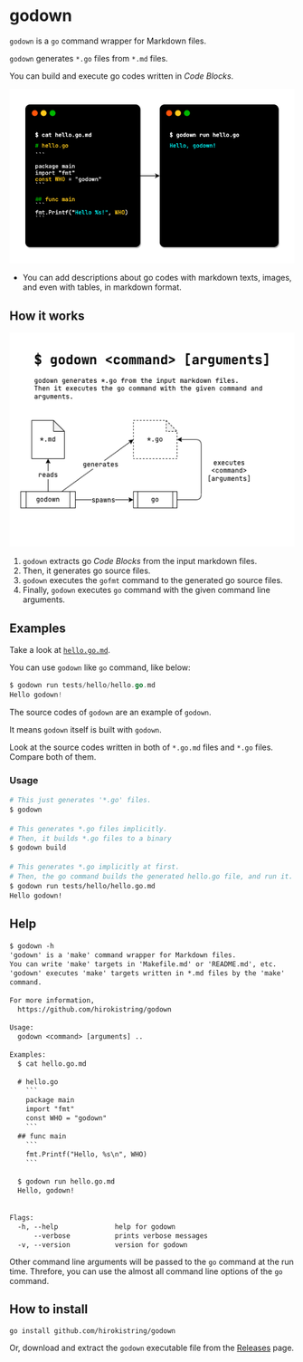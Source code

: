 # godown

`godown` is a `go` command wrapper for Markdown files.

`godown` generates `*.go` files from `*.md` files.

You can build and execute go codes written in _Code Blocks_.

![Overview](docs/images/overview.png)

- You can add descriptions about go codes with markdown texts, images, and even with tables, in markdown format.

## How it works

![architecture](docs/images/architecture.png)

1. `godown` extracts go _Code Blocks_ from the input markdown files.
1. Then, it generates go source files.
1. `godown` executes the `gofmt` command to the generated go source files.
1. Finally, `godown` executes `go` command with the given command line arguments.

## Examples

Take a look at [`hello.go.md`](tests/hello/hello.go.md).

You can use `godown` like `go` command, like below:

```go
$ godown run tests/hello/hello.go.md
Hello godown!
```

The source codes of `godown` are an example of `godown`.

It means `godown` itself is built with `godown`.

Look at the source codes written in both of `*.go.md` files and `*.go` files. Compare both of them.

### Usage

```sh
# This just generates '*.go' files.
$ godown

# This generates *.go files implicitly.
# Then, it builds *.go files to a binary
$ godown build

# This generates *.go implicitly at first.
# Then, the go command builds the generated hello.go file, and run it.
$ godown run tests/hello/hello.go.md
Hello godown!
```

## Help

````
$ godown -h
'godown' is a 'make' command wrapper for Markdown files.
You can write 'make' targets in 'Makefile.md' or 'README.md', etc.
'godown' executes 'make' targets written in *.md files by the 'make' command.

For more information,
  https://github.com/hirokistring/godown

Usage:
  godown <command> [arguments] ..

Examples:
  $ cat hello.go.md

  # hello.go
    ```
    package main
    import "fmt"
    const WHO = "godown"
    ```
  ## func main
    ```
    fmt.Printf("Hello, %s\n", WHO)
    ```

  $ godown run hello.go.md
  Hello, godown!


Flags:
  -h, --help              help for godown
      --verbose           prints verbose messages
  -v, --version           version for godown
````

Other command line arguments will be passed to the `go` command at the run time.
Threfore, you can use the almost all command line options of the `go` command.

## How to install

```
go install github.com/hirokistring/godown
```

Or, download and extract the `godown` executable file from the [Releases](https://github.com/hirokistring/godown/releases) page.
